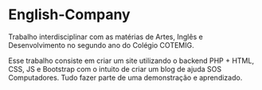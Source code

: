 # English-Company

Trabalho interdisciplinar com as matérias de Artes, Inglês e Desenvolvimento no segundo ano do Colégio COTEMIG. 

Esse trabalho consiste em criar um site utilizando o backend PHP + HTML, CSS, JS e Bootstrap com o intuito de criar um blog de ajuda SOS Computadores. Tudo fazer parte de uma demonstração e aprendizado.
